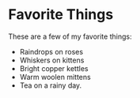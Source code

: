 # Favorite Things

These are a few of my favorite things:

- Raindrops on roses
- Whiskers on kittens
- Bright copper kettles
- Warm woolen mittens
- Tea on a rainy day.
